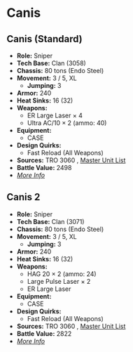 # Canis 

## Canis (Standard) 

- **Role:** Sniper 
- **Tech Base:** Clan (3058) 
- **Chassis:** 80 tons (Endo Steel) 
- **Movement:** 3 / 5, XL 
  - **Jumping:** 3 
- **Armor:** 240 
- **Heat Sinks:** 16 (32) 
- **Weapons:** 
  - ER Large Laser × 4 
  - Ultra AC/10 × 2 (ammo: 40) 
- **Equipment:** 
  - CASE 
- **Design Quirks:** 
  - Fast Reload (All Weapons) 
- **Sources:** TRO 3060 , [Master Unit List](http://masterunitlist.info/Unit/Details/459) 
- **Battle Value:** 2498 
- [*More Info*](canis/canis_standard.md) 

## Canis 2 

- **Role:** Sniper 
- **Tech Base:** Clan (3071) 
- **Chassis:** 80 tons (Endo Steel) 
- **Movement:** 3 / 5, XL 
  - **Jumping:** 3 
- **Armor:** 240 
- **Heat Sinks:** 16 (32) 
- **Weapons:** 
  - HAG 20 × 2 (ammo: 24) 
  - Large Pulse Laser × 2 
  - ER Large Laser 
- **Equipment:** 
  - CASE 
- **Design Quirks:** 
  - Fast Reload (All Weapons) 
- **Sources:** TRO 3060 , [Master Unit List](http://masterunitlist.info/Unit/Details/460) 
- **Battle Value:** 2822 
- [*More Info*](canis/canis_2.md) 


